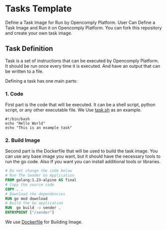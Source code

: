# Tasks Template

Define a Task Image for Run by Opencomply Platform. User Can Define a Task Image and Run it on Opencomply Platform.
You can fork this repository and create your own task image.

## Task Definition

Task is a set of instructions that can be executed by Opencomply Platform.
It should be run once every time it is executed. And have an output that can be written to a file.

Defining a task has one main parts:

### 1. Code

First part is the code that will be executed. It can be a shell script, python script, or any other executable file.
We Use [task.sh](./sender/task.sh) as an example.

```shell
#!/bin/bash
echo "Hello World"
echo "This is an example task"
```

### 2. Build Image

Second part is the Dockerfile that will be used to build the task image.
You can use any base image you want, but it should have the necessary tools to run the go code.
Also If you want you can install additional tools or libraries.

```dockerfile
# Do not change the code below
# Run The Sender Go Application
FROM golang:1.23-alpine AS final
# Copy the source code
COPY . .
# Download the dependencies
RUN go mod download
# Build the Go application
RUN  go build -o sender .
ENTRYPOINT ["/sender"]
```

We use [Dockerfile](./Dockerfile) for Building Image.

